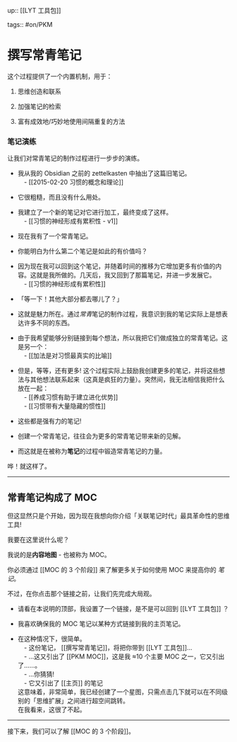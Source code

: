 up:: [[LYT 工具包]]

tags:: #on/PKM 

# 撰写常青笔记

这个过程提供了一个内置机制，用于：

1.  思维创造和联系
    
2.  加强笔记的检索
    
3.  富有成效地/巧妙地使用间隔重复的方法  

### 笔记演练

让我们对常青笔记的制作过程进行一步步的演练。

-   我从我的 Obsidian 之前的 zettelkasten 中抽出了这篇旧笔记。  
    　- [[2015-02-20 习惯的概念和理论]]
    
-   它很粗糙，而且没有什么用处。
    
-   我建立了一个新的笔记对它进行加工，最终变成了这样。  
    　- [[习惯的神经形成有累积性 - v1]]
    
-   现在我有了一个常青笔记。
    
-   你能明白为什么第二个笔记是如此的有价值吗？
    
-   因为现在我可以回到这个笔记，并随着时间的推移为它增加更多有价值的内容。这就是我所做的。几天后，我又回到了那篇笔记，并进一步发展它。  
    　- [[习惯的神经形成有累积性]]
    
-   「等一下！其他大部分都去哪儿了？」
    
-   这就是魅力所在。通过*常青*笔记的制作过程，我意识到我的笔记实际上是想表达许多不同的东西。
    
-   由于我希望能够分别链接到每个想法，所以我把它们做成独立的常青笔记。这是另一个：  
    　- [[加法是对习惯最真实的比喻]]
    
-   但是，等等，还有更多! 这个过程实际上鼓励我创建更多的笔记，并将这些想法与其他想法联系起来（这真是疯狂的力量）。突然间，我无法相信我把什么放在一起：  
    　- [[养成习惯有助于建立进化优势]]  
    　- [[习惯带有大量隐藏的惯性]]
    
-   这些都是强有力的笔记!
    
-   创建一个常青笔记，往往会为更多的常青笔记带来新的见解。
    
-   而这就是在被称为**笔记**的过程中锻造常青笔记的力量。  

哗！就这样了。

---

## 常青笔记构成了 MOC

但这显然只是个开始，因为现在我想向你介绍「关联笔记时代」最具革命性的思维工具!  

我要在这里说什么呢？  

我说的是**内容地图** - 也被称为 MOC。  

你必须通过 [[MOC 的 3 个阶段]] 来了解更多关于如何使用 MOC 来提高你的 _笔记_。  

不过，在你点击那个链接之前，让我们先完成大局观。

-   请看在本说明的顶部，我设置了一个链接，是不是可以回到 [[LYT 工具包]] ？
    
-   我喜欢确保我的 MOC 笔记以某种方式链接到我的主页笔记。
    
-   在这种情况下，很简单。  
    　- 这份笔记， [[撰写常青笔记]]，将把你带到 [[LYT 工具包]]...  
    　- ...这又引出了 [[PKM MOC]]，这是我 ≈10 个主要 MOC 之一，它又引出了......。  
    　- ...你猜猜!  
    　- 它又引出了 [[主页]] 的笔记  
这意味着，非常简单，我已经创建了一个星图，只需点击几下就可以在不同级别的「思维扩展」之间进行超空间跳转。  
在我看来，这很了不起。

---

接下来，我们可以了解 [[MOC 的 3 个阶段]]。
